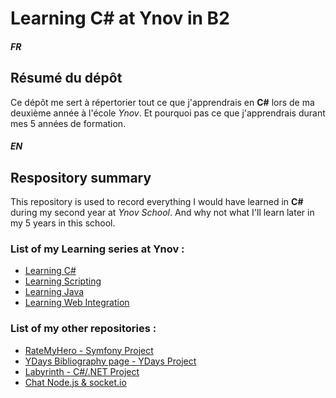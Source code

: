# Learning C# at Ynov in B2


##### FR

## Résumé du dépôt

Ce dépôt me sert à répertorier tout ce que j'apprendrais en **C#** lors de ma deuxième année à l'école *Ynov*. Et pourquoi pas ce que j'apprendrais durant mes 5 années de formation.


##### EN

## Respository summary

This repository is used to record everything I would have learned in **C#** during my second year at *Ynov School*. And why not what I'll learn later in my 5 years in this school.



### List of my Learning series at Ynov :

* [Learning C#](https://github.com/ImMyst/Learning-CSharp-B2)
* [Learning Scripting](https://github.com/ImMyst/Learning-Scripting-B2)
* [Learning Java](https://github.com/ImMyst/Learning-Java-B1)
* [Learning Web Integration](https://github.com/ImMyst/Learning-Web-integration)

### List of my other repositories :

* [RateMyHero - Symfony Project](https://github.com/ImMyst/RateMyHero)
* [YDays Bibliography page - YDays Project](https://github.com/ImMyst/Ydays-Bibliography-page)
* [Labyrinth - C#/.NET Project](https://github.com/ImMyst/Labyrinth-CSharp)
* [Chat Node.js & socket.io](https://github.com/ImMyst/Chat-Node.js-socket.io)
